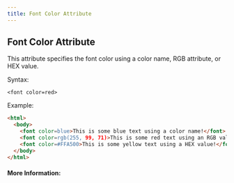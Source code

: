 ```yaml
---
title: Font Color Attribute
---
```

## Font Color Attribute

This attribute specifies the font color using a color name, RGB attribute, or HEX value. 

Syntax: 

`<font color=red>
`

Example:
```html
<html>
  <body>
    <font color=blue>This is some blue text using a color name!</font>
    <font color=rgb(255, 99, 71)>This is some red text using an RGB value!</font>
    <font color=#FFA500>This is some yellow text using a HEX value!</font>
  </body>
</html>
```

#### More Information:
<!-- Please add any articles you think might be helpful to read before writing the article -->


